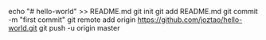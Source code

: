 echo "# hello-world" >> README.md
git init
git add README.md
git commit -m "first commit"
git remote add origin https://github.com/joztao/hello-world.git
git push -u origin master
